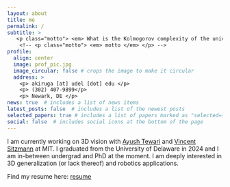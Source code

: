 ```yaml
---
layout: about
title: me
permalink: /
subtitle: >
   <p class="motto"> <em> What is the Kolmogorov complexity of the universe? </em> </p>
    <!-- <p class="motto"> <em> motto </em> </p> -->
profile:
  align: center
  image: prof_pic.jpg
  image_circular: false # crops the image to make it circular
  address: >
    <p> akiruga [at] udel [dot] edu </p>
    <p> (302) 407-9899</p>
    <p> Newark, DE </p>
news: true  # includes a list of news items
latest_posts: false  # includes a list of the newest posts
selected_papers: true # includes a list of papers marked as "selected={true}"
social: false  # includes social icons at the bottom of the page
---
```


I am currently working on 3D vision with [Ayush Tewari](https://ayushtewari.com) and [Vincent Sitzmann](https://vincentsitzmann.com) at MIT. I graduated from the University of Delaware in 2024 and I am in-between undergrad and PhD at the moment. I am deeply interested in 3D generalization (or lack thereof) and robotics applications.

Find my resume here: [resume](/resume/)
